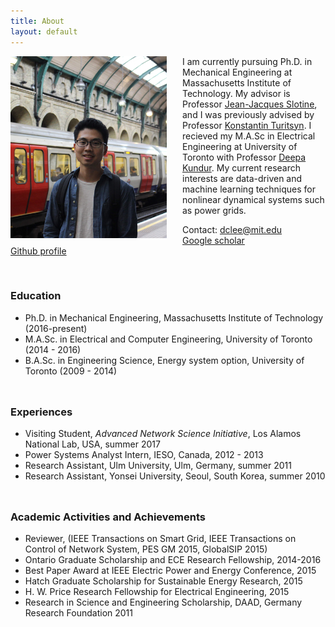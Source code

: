 ```yaml
---
title: About
layout: default
---
```


<img src="/assets/IMG_2816.JPG" width="250" align="left" style="margin: 0px 25px 0px 0px">

I am currently pursuing Ph.D. in Mechanical Engineering at Massachusetts Institute of Technology. My advisor is Professor [Jean-Jacques Slotine](http://meche.mit.edu/people/faculty/JJS@MIT.EDU), and I was previously advised by Professor [Konstantin Turitsyn](http://www.mit.edu/~turitsyn/). I recieved my M.A.Sc in Electrical Engineering at University of Toronto with Professor [Deepa Kundur](https://www.comm.utoronto.ca/~dkundur/). My current research interests are data-driven and machine learning techniques for nonlinear dynamical systems such as power grids.

Contact: dclee@mit.edu<br/>
[Google scholar](https://scholar.google.com/citations?user=y7OSBigAAAAJ&hl=en)<br/>
[Github profile](https://github.com/dclee131)

&nbsp;

### **Education**
- Ph.D. in Mechanical Engineering, Massachusetts Institute of Technology (2016-present)
- M.A.Sc. in Electrical and Computer Engineering, University of Toronto (2014 - 2016)
- B.A.Sc. in Engineering Science, Energy system option, University of Toronto (2009 - 2014)
&nbsp;

<hr style="height:10px; visibility:hidden;" />

### **Experiences**
- Visiting Student, *Advanced Network Science Initiative*, Los Alamos National Lab, USA, summer 2017
- Power Systems Analyst Intern, IESO, Canada, 2012 - 2013
- Research Assistant, Ulm University, Ulm, Germany, summer 2011
- Research Assistant, Yonsei University, Seoul, South Korea, summer 2010

<hr style="height:10px; visibility:hidden;" />

### **Academic Activities and Achievements**
- Reviewer, (IEEE Transactions on Smart Grid, IEEE Transactions on Control of Network System, PES GM 2015, GlobalSIP 2015)
- Ontario Graduate Scholarship and ECE Research Fellowship, 2014-2016
- Best Paper Award at IEEE Electric Power and Energy Conference, 2015
- Hatch Graduate Scholarship for Sustainable Energy Research, 2015
- H. W. Price Research Fellowship for Electrical Engineering, 2015
- Research in Science and Engineering Scholarship, DAAD, Germany Research Foundation 2011


